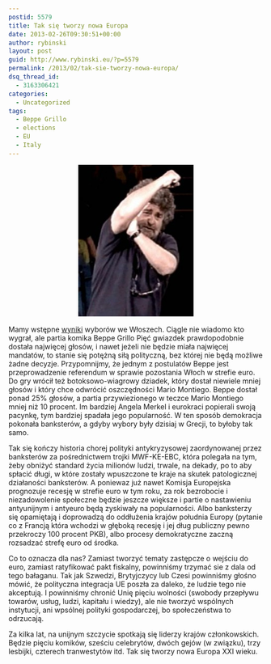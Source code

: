 ```yaml
---
postid: 5579
title: Tak się tworzy nowa Europa
date: 2013-02-26T09:30:51+00:00
author: rybinski
layout: post
guid: http://www.rybinski.eu/?p=5579
permalink: /2013/02/tak-sie-tworzy-nowa-europa/
dsq_thread_id:
  - 3163306421
categories:
  - Uncategorized
tags:
  - Beppe Grillo
  - elections
  - EU
  - Italy
---
```

<p style="text-align: center;">
  <a href="/uploads/2013/02/Beppe_Grillo.jpg"><img class="size-medium wp-image-5580 aligncenter" title="Beppe_Grillo" src="/uploads/2013/02/Beppe_Grillo-228x300.jpg" alt="" width="228" height="300" /></a>
</p>

Mamy wstępne [wyniki](http://uk.reuters.com/article/2013/02/25/uk-italy-vote-grillo-idUKBRE91O17P20130225) wyborów we Włoszech. Ciągle nie wiadomo kto wygrał, ale partia komika Beppe Grillo Pięć gwiazdek prawdopodobnie dostała najwięcej głosów, i nawet jeżeli nie będzie miała najwięcej mandatów, to stanie się potężną siłą polityczną, bez której nie będą możliwe żadne decyzje. Przypomnijmy, że jednym z postulatów Beppe jest przeprowadzenie referendum w sprawie pozostania Włoch w strefie euro. Do gry wrócił też botoksowo-wiagrowy dziadek, który dostał niewiele mniej głosów i który chce odwrócić oszczędności Mario Montiego. Beppe dostał ponad 25% głosów, a partia przywiezionego w teczce Mario Montiego mniej niż 10 procent. Im bardziej Angela Merkel i eurokraci popierali swoją pacynkę, tym bardziej spadała jego popularność. W ten sposób demokracja pokonała banksterów, a gdyby wybory były dzisiaj w Grecji, to byłoby tak samo.

<!--more-->

Tak się kończy historia chorej polityki antykryzysowej zaordynowanej przez banksterów za pośrednictwem trojki MWF-KE-EBC, która polegała na tym, żeby obniżyć standard życia milionów ludzi, trwale, na dekady, po to aby spłacić długi, w które zostały wpuszczone te kraje na skutek patologicznej działaności banksterów. A poniewaz już nawet Komisja Europejska prognozuje recesję w strefie euro w tym roku, za rok bezrobocie i niezadowolenie społeczne będzie jeszcze większe i partie o nastawieniu antyunijnym i antyeuro będą zyskiwały na popularności. Albo banksterzy się opamiętają i doprowadzą do oddłużenia krajów południa Europy (pytanie co z Francją która wchodzi w głęboką recesję i jej dług publiczny pewno przekroczy 100 procent PKB), albo procesy demokratyczne zaczną rozsadzać strefę euro od środka.

Co to oznacza dla nas? Zamiast tworzyć tematy zastępcze o wejściu do euro, zamiast ratyfikować pakt fiskalny, powinniśmy trzymać sie z dala od tego bałaganu. Tak jak Szwedzi, Brytyjczycy lub Czesi powinniśmy głośno mówić, że polityczna integracja UE poszła za daleko, że ludzie tego nie akceptują. I powinniśmy chronić Unię pięciu wolności (swobody przepływu towarów, usług, ludzi, kapitału i wiedzy), ale nie tworzyć wspólnych instytucji, ani wpsólnej polityki gospodarczej, bo społeczeństwa to odrzucają.

Za kilka lat, na unijnym szczycie spotkają się liderzy krajów członkowskich. Będzie pięciu komików, sześciu celebrytów, dwóch gejów (w związku), trzy lesbijki, czterech tranwestytów itd. Tak się tworzy nowa Europa XXI wieku.

 
